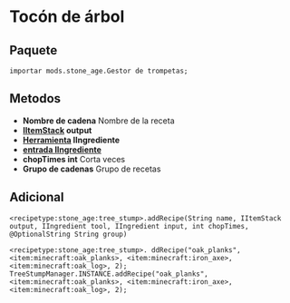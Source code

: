 # Tocón de árbol

## Paquete
`importar mods.stone_age.Gestor de trompetas;`

## Metodos
- **Nombre de cadena** Nombre de la receta
- **[IItemStack](/Vanilla/Items/IItemStack/) output**
- **[Herramienta](/Vanilla/Variable_Types/IIngredient/) IIngrediente**
- **[entrada IIngrediente](/Vanilla/Variable_Types/IIngredient/)**
- **chopTimes int** Corta veces
- **Grupo de cadenas** Grupo de recetas

## Adicional

```zenscript
<recipetype:stone_age:tree_stump>.addRecipe(String name, IItemStack output, IIngredient tool, IIngredient input, int chopTimes, @OptionalString String group)

<recipetype:stone_age:tree_stump>. ddRecipe("oak_planks", <item:minecraft:oak_planks>, <item:minecraft:iron_axe>, <item:minecraft:oak_log>, 2);
TreeStumpManager.INSTANCE.addRecipe("oak_planks", <item:minecraft:oak_planks>, <item:minecraft:iron_axe>, <item:minecraft:oak_log>, 2);
```
